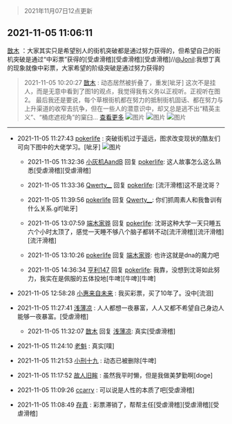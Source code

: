 > 2021年11月07日12点更新
<link rel="stylesheet" href="https://cdn.jsdelivr.net/gh/taotie6/sampleJSON@main/css/photo_show.css">
<meta name="referrer" content="no-referrer" />


 ## 2021-11-05 11:06:11 

 [㪚木](https://www.coolapk.com/feed/31231929?shareKey=YjI4NTViN2NkOTA5NjE4NGI5ZjU~) ：大家其实只是希望别人的街机突破都是通过努力获得的，但希望自己的街机突破是通过“中彩票”获得的[受虐滑稽][受虐滑稽][受虐滑稽]//<a class="feed-link-uname" href="/u/Jonil">@Jonil</a>:我想丁真的现象就像中彩票，大家希望的阶级突破是通过努力获得的 

<div class="album">
</div>

> 2021-11-05 10:20:27 
> [㪚木](https://www.coolapk.com/feed/31230752?shareKey=NzRmMDY1Nzg4NjJmNjE4NGI5ZjU~) : 动态居然被折叠了，重发[呲牙] 这次不是挂人，而是无意中看到了图1的观点，我觉得我有义务以正视听。正视听在图2。 最后我还是要说，每个草根街机都在努力的抵制街机固话、都在努力与上升渠道的收窄去抗争，但在一些人的潜意识中，却又总是逃不出“精英主义”、“桶痣遮视角”的窠臼... <a href="">查看更多</a> 
![图片](https://image.coolapk.com/feed/2021/1105/12/1081091_f1645369_7164_4981@1440x603.jpeg)
![图片](https://image.coolapk.com/feed/2021/1105/10/1081091_2e4dd75c_8825_9232@1440x4475.jpeg)
![图片](https://image.coolapk.com/feed/2021/1105/10/1081091_fa0822f5_8825_9234@1080x2791.jpeg)

 ------- 

- 2021-11-05 11:27:43 [pokerlife](uid=575409) : 突破街机过于遥远，图求改变现状的酷友们可向下图中的大佬学习。[呲牙] ![图片](https://image.coolapk.com/feed/2021/1105/11/575409_07043f3e_2861_8363@828x1963.jpeg)

    - 2021-11-05 11:32:36 [小灰机AandB](uid=2217189) 回复 [pokerlife](uid=575409): 这人故事怎么这么熟悉[受虐滑稽][受虐滑稽] 

    - 2021-11-05 11:33:36 [Qwerty__](uid=1827462) 回复 [pokerlife](uid=575409): [流汗滑稽]这不是沈哥？ 

    - 2021-11-05 11:39:56 [pokerlife](uid=575409) 回复 [Qwerty__](uid=1827462): 你们抓周素人和我鲁训有什么关系.gif[呲牙] 

    - 2021-11-05 13:07:59 [端木家骅](uid=3361345) 回复 [pokerlife](uid=575409): 沈哥这种大学一天只睡五六个小时太顶了，感觉一天睡不够八个脑子都转不动[流汗滑稽][流汗滑稽][流汗滑稽] 

    - 2021-11-05 13:10:26 [pokerlife](uid=575409) 回复 [端木家骅](uid=3361345): 也许这就是dna的魔力吧 

    - 2021-11-05 14:36:34 [亨利147](uid=2147238) 回复 [pokerlife](uid=575409): 我靠，没想到沈哥如此努力，我实在是佩服的五体投地[牛啤][牛啤][牛啤] 

- 2021-11-05 12:58:28 [小惠来自未来](uid=847097) : 我买彩票，买了10年了。没中[流泪] 

- 2021-11-05 11:27:41 [浅薄凉](uid=1630624) : 人人都想一夜暴富，人人又都不希望自己身边人能够一夜暴富。[受虐滑稽] 

    - 2021-11-05 11:32:07 [㪚木](uid=1081091) 回复 [浅薄凉](uid=1630624): 真实[受虐滑稽] 

- 2021-11-05 11:24:10 [老魁](uid=1703096) : 真实[噗] 

- 2021-11-05 11:21:53 [小刑十九](uid=3029225) : 动态已被删除[牛啤] 

- 2021-11-05 11:17:52 [故人旧眸](uid=5481001) : 虽然我平时懒，但是我做美梦勤啊[doge] 

- 2021-11-05 11:09:26 [ccarry](uid=2260526) : 可以说是人性的本质了吧[受虐滑稽] 

- 2021-11-05 11:08:49 [存青](uid=1006954) : 彩票滞销了，帮帮主任[受虐滑稽][受虐滑稽][受虐滑稽] 

